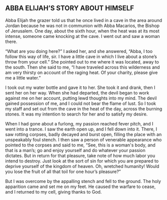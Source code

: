 ## ABBA ELIJAH’S STORY ABOUT HIMSELF

Abba Elijah the grazer told us that he once lived in a cave in the area around Jordan because he was not in communion with Abba Macarios, the Bishop of Jerusalem. One day, about the sixth hour, when the heat was at its most intense, someone came knocking at the cave. I went out and saw a woman there.

“What are you doing here?” I asked her, and she answered, “Abba, I too follow this way of life, sir. I have a little cave in which I live about a stone’s throw from your cell.” She pointed out to me where it was located, away to the south. Then she said to me, “I have traveled across this wilderness and am very thirsty on account of the raging heat. Of your charity, please give me a little water.” 

I took out my water bottle and gave it to her. She took it and drank, then I sent her on her way. When she had departed, the devil began to work against me on her account, putting lewd thoughts into my mind. The devil gained possession of me, and I could not bear the flame of lust. So I took my staff and set out from the cave in the heat of the day, across the burning stones. It was my intention to search for her and to satisfy my desire. 

When I had gone about a furlong, my passion reached fever pitch, and I went into a trance. I saw the earth open up, and I fell down into it. There, I saw rotting corpses, badly decayed and burst open, filling the place with an unspeakably foul stench. I then saw a person of venerable appearance who pointed to the corpses and said to me, “See, this is a woman's body, and that is a man’s; go and enjoy yourself and do whatever your passion dictates. But in return for that pleasure, take note of how much labor you intend to destroy. Just look at the sort of sin for which you are prepared to deprive yourself of the kingdom of heaven. Oh, wretched humanity! Would you lose the fruit of all that toil for one hour’s pleasure?”

But I was overcome by the appalling stench and fell to the ground. The holy apparition came and set me on my feet. He caused the warfare to cease, and I returned to my cell, giving thanks to God.
